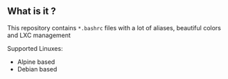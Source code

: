 ## What is it ?

This repository contains `*.bashrc` files with a lot of aliases, beautiful colors and LXC management

Supported Linuxes:

* Alpine based
* Debian based
